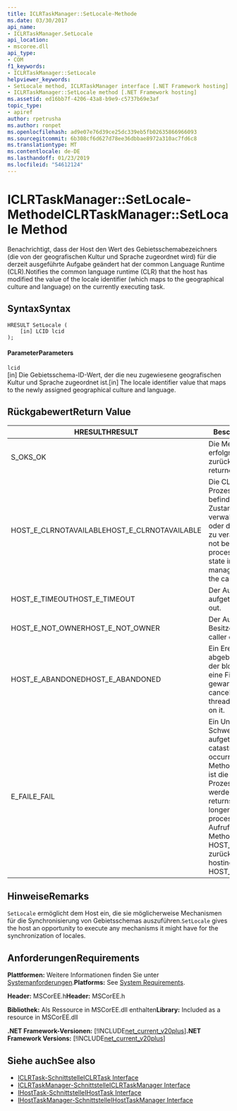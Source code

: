 ```yaml
---
title: ICLRTaskManager::SetLocale-Methode
ms.date: 03/30/2017
api_name:
- ICLRTaskManager.SetLocale
api_location:
- mscoree.dll
api_type:
- COM
f1_keywords:
- ICLRTaskManager::SetLocale
helpviewer_keywords:
- SetLocale method, ICLRTaskManager interface [.NET Framework hosting]
- ICLRTaskManager::SetLocale method [.NET Framework hosting]
ms.assetid: ed16bb7f-4206-43a8-b9e9-c5737b69e3af
topic_type:
- apiref
author: rpetrusha
ms.author: ronpet
ms.openlocfilehash: ad9e07e76d39ce25dc339eb5fb02635866966093
ms.sourcegitcommit: 6b308cf6d627d78ee36dbbae8972a310ac7fd6c8
ms.translationtype: MT
ms.contentlocale: de-DE
ms.lasthandoff: 01/23/2019
ms.locfileid: "54612124"
---
```

# <a name="iclrtaskmanagersetlocale-method"></a><span data-ttu-id="53f29-102">ICLRTaskManager::SetLocale-Methode</span><span class="sxs-lookup"><span data-stu-id="53f29-102">ICLRTaskManager::SetLocale Method</span></span>
<span data-ttu-id="53f29-103">Benachrichtigt, dass der Host den Wert des Gebietsschemabezeichners (die von der geografischen Kultur und Sprache zugeordnet wird) für die derzeit ausgeführte Aufgabe geändert hat der common Language Runtime (CLR).</span><span class="sxs-lookup"><span data-stu-id="53f29-103">Notifies the common language runtime (CLR) that the host has modified the value of the locale identifier (which maps to the geographical culture and language) on the currently executing task.</span></span>  
  
## <a name="syntax"></a><span data-ttu-id="53f29-104">Syntax</span><span class="sxs-lookup"><span data-stu-id="53f29-104">Syntax</span></span>  
  
```  
HRESULT SetLocale (  
    [in] LCID lcid  
);  
```  
  
#### <a name="parameters"></a><span data-ttu-id="53f29-105">Parameter</span><span class="sxs-lookup"><span data-stu-id="53f29-105">Parameters</span></span>  
 `lcid`  
 <span data-ttu-id="53f29-106">[in] Die Gebietsschema-ID-Wert, der die neu zugewiesene geografischen Kultur und Sprache zugeordnet ist.</span><span class="sxs-lookup"><span data-stu-id="53f29-106">[in] The locale identifier value that maps to the newly assigned geographical culture and language.</span></span>  
  
## <a name="return-value"></a><span data-ttu-id="53f29-107">Rückgabewert</span><span class="sxs-lookup"><span data-stu-id="53f29-107">Return Value</span></span>  
  
|<span data-ttu-id="53f29-108">HRESULT</span><span class="sxs-lookup"><span data-stu-id="53f29-108">HRESULT</span></span>|<span data-ttu-id="53f29-109">Beschreibung</span><span class="sxs-lookup"><span data-stu-id="53f29-109">Description</span></span>|  
|-------------|-----------------|  
|<span data-ttu-id="53f29-110">S_OK</span><span class="sxs-lookup"><span data-stu-id="53f29-110">S_OK</span></span>|<span data-ttu-id="53f29-111">Die Methode wurde erfolgreich zurückgegeben.</span><span class="sxs-lookup"><span data-stu-id="53f29-111">The method returned successfully.</span></span>|  
|<span data-ttu-id="53f29-112">HOST_E_CLRNOTAVAILABLE</span><span class="sxs-lookup"><span data-stu-id="53f29-112">HOST_E_CLRNOTAVAILABLE</span></span>|<span data-ttu-id="53f29-113">Die CLR wurde nicht in einen Prozess geladen und befindet sich in einem Zustand, in dem nicht verwalteten Code ausführen oder den Aufruf erfolgreich zu verarbeiten.</span><span class="sxs-lookup"><span data-stu-id="53f29-113">The CLR has not been loaded into a process, or the CLR is in a state in which it cannot run managed code or process the call successfully.</span></span>|  
|<span data-ttu-id="53f29-114">HOST_E_TIMEOUT</span><span class="sxs-lookup"><span data-stu-id="53f29-114">HOST_E_TIMEOUT</span></span>|<span data-ttu-id="53f29-115">Der Aufruf ist ein Timeout aufgetreten.</span><span class="sxs-lookup"><span data-stu-id="53f29-115">The call timed out.</span></span>|  
|<span data-ttu-id="53f29-116">HOST_E_NOT_OWNER</span><span class="sxs-lookup"><span data-stu-id="53f29-116">HOST_E_NOT_OWNER</span></span>|<span data-ttu-id="53f29-117">Der Aufrufer ist nicht Besitzer der Sperre.</span><span class="sxs-lookup"><span data-stu-id="53f29-117">The caller does not own the lock.</span></span>|  
|<span data-ttu-id="53f29-118">HOST_E_ABANDONED</span><span class="sxs-lookup"><span data-stu-id="53f29-118">HOST_E_ABANDONED</span></span>|<span data-ttu-id="53f29-119">Ein Ereignis wurde abgebrochen, während sich der blockierte Thread oder eine Fiber darauf gewartet.</span><span class="sxs-lookup"><span data-stu-id="53f29-119">An event was canceled while a blocked thread or fiber was waiting on it.</span></span>|  
|<span data-ttu-id="53f29-120">E_FAIL</span><span class="sxs-lookup"><span data-stu-id="53f29-120">E_FAIL</span></span>|<span data-ttu-id="53f29-121">Ein Unbekannter Schwerwiegender Fehler ist aufgetreten.</span><span class="sxs-lookup"><span data-stu-id="53f29-121">An unknown catastrophic failure occurred.</span></span> <span data-ttu-id="53f29-122">Wenn eine Methode E_FAIL zurückgibt, ist die CLR nicht mehr im Prozess verwendet werden.</span><span class="sxs-lookup"><span data-stu-id="53f29-122">When a method returns E_FAIL, the CLR is no longer usable within the process.</span></span> <span data-ttu-id="53f29-123">Nachfolgende Aufrufe zum Hosten der Methoden HOST_E_CLRNOTAVAILABLE zurück.</span><span class="sxs-lookup"><span data-stu-id="53f29-123">Subsequent calls to hosting methods return HOST_E_CLRNOTAVAILABLE.</span></span>|  
  
## <a name="remarks"></a><span data-ttu-id="53f29-124">Hinweise</span><span class="sxs-lookup"><span data-stu-id="53f29-124">Remarks</span></span>  
 <span data-ttu-id="53f29-125">`SetLocale` ermöglicht dem Host ein, die sie möglicherweise Mechanismen für die Synchronisierung von Gebietsschemas auszuführen.</span><span class="sxs-lookup"><span data-stu-id="53f29-125">`SetLocale` gives the host an opportunity to execute any mechanisms it might have for the synchronization of locales.</span></span>  
  
## <a name="requirements"></a><span data-ttu-id="53f29-126">Anforderungen</span><span class="sxs-lookup"><span data-stu-id="53f29-126">Requirements</span></span>  
 <span data-ttu-id="53f29-127">**Plattformen:** Weitere Informationen finden Sie unter [Systemanforderungen](../../../../docs/framework/get-started/system-requirements.md).</span><span class="sxs-lookup"><span data-stu-id="53f29-127">**Platforms:** See [System Requirements](../../../../docs/framework/get-started/system-requirements.md).</span></span>  
  
 <span data-ttu-id="53f29-128">**Header:** MSCorEE.h</span><span class="sxs-lookup"><span data-stu-id="53f29-128">**Header:** MSCorEE.h</span></span>  
  
 <span data-ttu-id="53f29-129">**Bibliothek:** Als Ressource in MSCorEE.dll enthalten</span><span class="sxs-lookup"><span data-stu-id="53f29-129">**Library:** Included as a resource in MSCorEE.dll</span></span>  
  
 <span data-ttu-id="53f29-130">**.NET Framework-Versionen:** [!INCLUDE[net_current_v20plus](../../../../includes/net-current-v20plus-md.md)]</span><span class="sxs-lookup"><span data-stu-id="53f29-130">**.NET Framework Versions:** [!INCLUDE[net_current_v20plus](../../../../includes/net-current-v20plus-md.md)]</span></span>  
  
## <a name="see-also"></a><span data-ttu-id="53f29-131">Siehe auch</span><span class="sxs-lookup"><span data-stu-id="53f29-131">See also</span></span>
- [<span data-ttu-id="53f29-132">ICLRTask-Schnittstelle</span><span class="sxs-lookup"><span data-stu-id="53f29-132">ICLRTask Interface</span></span>](../../../../docs/framework/unmanaged-api/hosting/iclrtask-interface.md)
- [<span data-ttu-id="53f29-133">ICLRTaskManager-Schnittstelle</span><span class="sxs-lookup"><span data-stu-id="53f29-133">ICLRTaskManager Interface</span></span>](../../../../docs/framework/unmanaged-api/hosting/iclrtaskmanager-interface.md)
- [<span data-ttu-id="53f29-134">IHostTask-Schnittstelle</span><span class="sxs-lookup"><span data-stu-id="53f29-134">IHostTask Interface</span></span>](../../../../docs/framework/unmanaged-api/hosting/ihosttask-interface.md)
- [<span data-ttu-id="53f29-135">IHostTaskManager-Schnittstelle</span><span class="sxs-lookup"><span data-stu-id="53f29-135">IHostTaskManager Interface</span></span>](../../../../docs/framework/unmanaged-api/hosting/ihosttaskmanager-interface.md)

